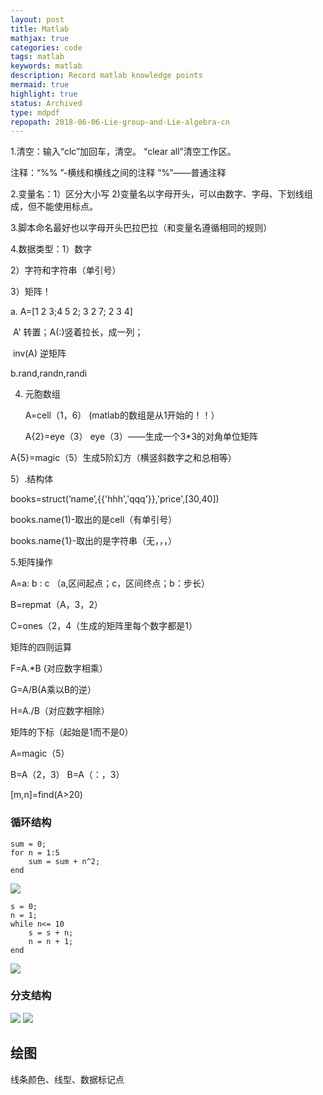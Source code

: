 ```yaml
---
layout: post
title: Matlab
mathjax: true
categories: code
tags: matlab
keywords: matlab
description: Record matlab knowledge points
mermaid: true
highlight: true
status: Archived
type: mdpdf
repopath: 2018-06-06-Lie-group-and-Lie-algebra-cn
---
```


1.清空：输入“clc”加回车，清空。
       “clear all”清空工作区。 

   注释：“%% ”-横线和横线之间的注释
        “%”——普通注释 

2.变量名：1）区分大小写  2)变量名以字母开头，可以由数字、字母、下划线组成，但不能使用标点。

3.脚本命名最好也以字母开头巴拉巴拉（和变量名遵循相同的规则）

4.数据类型：1）数字

2）字符和字符串（单引号）

3）矩阵！

a.  A=[1 2 3;4 5 2; 3 2 7; 2 3 4]

​	A' 转置；A(:)竖着拉长，成一列；

​	inv(A) 逆矩阵

b.rand,randn,randi

4) 元胞数组

   A=cell（1，6） (matlab的数组是从1开始的！！）

   A{2}=eye（3） eye（3）——生成一个3*3的对角单位矩阵

 A{5}=magic（5）生成5阶幻方（横竖斜数字之和总相等）

5）.结构体

  books=struct(‘name’,{{'hhh','qqq'}},'price',[30,40])

  books.name(1)-取出的是cell（有单引号）

  books.name{1}-取出的是字符串（无，，，）

5.矩阵操作

A=a: b : c （a,区间起点；c，区间终点；b：步长）

B=repmat（A，3，2）

C=ones（2，4（生成的矩阵里每个数字都是1）

矩阵的四则运算

  F=A.*B  (对应数字相乘）

  G=A/B(A乘以B的逆）

  H=A./B（对应数字相除）

矩阵的下标（起始是1而不是0）

  A=magic（5）

  B=A（2，3）  B=A（：，3）

 [m,n]=find(A>20)

### 循环结构

```
sum = 0;
for n = 1:5
	sum = sum + n^2;
end
```
<img src="https://raw.githubusercontent.com/cscdxu/cscdxu.github.io/master/_posts/2022-03-24-matlab/for.png" />

```
s = 0;
n = 1;
while n<= 10
	s = s + n;
	n = n + 1;
end
```

<img src="https://raw.githubusercontent.com/cscdxu/cscdxu.github.io/master/_posts/2022-03-24-matlab/while.png" />

### 分支结构

<img src="https://raw.githubusercontent.com/cscdxu/cscdxu.github.io/master/_posts/2022-03-24-matlab/if.png" />

<img src="https://raw.githubusercontent.com/cscdxu/cscdxu.github.io/master/_posts/2022-03-24-matlab/switch.png" />

## 绘图

线条颜色、线型、数据标记点
